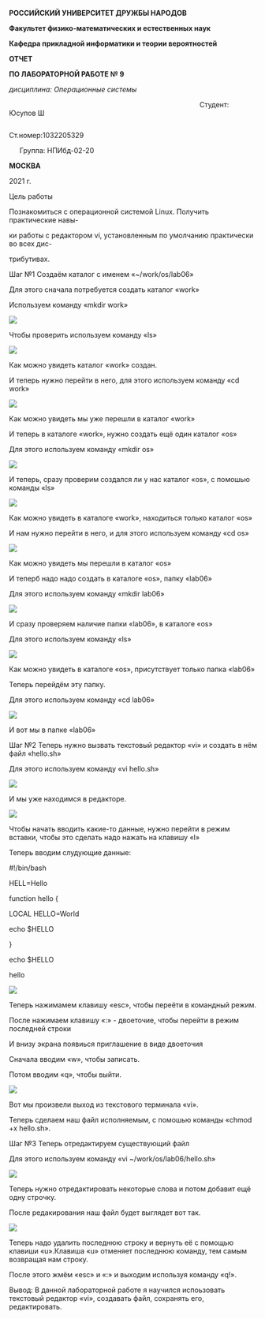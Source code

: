 ﻿**РОССИЙСКИЙ УНИВЕРСИТЕТ ДРУЖБЫ НАРОДОВ**

**Факультет физико-математических и естественных наук**

**Кафедра прикладной информатики и теории вероятностей**





**ОТЧЕТ** 

**ПО ЛАБОРАТОРНОЙ РАБОТЕ № 9**

*дисциплина:	Операционные системы*	 









`                                                      `Студент: Юсупов Ш 

`                                                       `Ст.номер:1032205329                                    

`	`Группа: НПИбд-02-20                                       







**МОСКВА**

2021 г.

Цель работы

Познакомиться с операционной системой Linux. Получить практические навы-

ки работы с редактором vi, установленным по умолчанию практически во всех дис-

трибутивах.


Шаг №1 Создаём каталог с именем «~/work/os/lab06»

Для этого сначала потребуется создать каталог «work»

Используем команду «mkdir work»

![](Aspose.Words.d6222414-7338-4e57-98cb-4409b410fb82.001.png)

Чтобы проверить используем команду «ls»

![](Aspose.Words.d6222414-7338-4e57-98cb-4409b410fb82.002.png)

Как можно увидеть каталог «work» создан.

И теперь нужно перейти в него, для этого используем команду «cd work»

![](Aspose.Words.d6222414-7338-4e57-98cb-4409b410fb82.003.png)

Как можно увидеть мы уже перешли в каталог «work»

И теперь в каталоге «work», нужно создать ещё один каталог «os»

Для этого используем команду «mkdir os»

![](Aspose.Words.d6222414-7338-4e57-98cb-4409b410fb82.004.png)

И теперь, сразу проверим создался ли у нас каталог «os», с помошью команды «ls» 

![](Aspose.Words.d6222414-7338-4e57-98cb-4409b410fb82.005.png)

Как можно увидеть в каталоге «work», находиться только каталог «os»

И нам нужно перейти в него, и для этого используем команду «cd os»

![](Aspose.Words.d6222414-7338-4e57-98cb-4409b410fb82.006.png)

Как можно увидеть мы перешли в каталог «os»

И теперб надо надо создать в каталоге «os», папку «lab06»

Для этого используем команду «mkdir lab06»

![](Aspose.Words.d6222414-7338-4e57-98cb-4409b410fb82.007.png)

И сразу проверяем наличие папки «lab06», в каталоге «os»

Для этого используем команду «ls»

![](Aspose.Words.d6222414-7338-4e57-98cb-4409b410fb82.008.png)

Как можно увидеть в каталоге «os», присутствует только папка «lab06»

Теперь перейдём эту папку.

Для этого используем команду «cd lab06»

![](Aspose.Words.d6222414-7338-4e57-98cb-4409b410fb82.009.png)

И вот мы в папке «lab06»

Шаг №2 Теперь нужно вызвать текстовый редактор «vi» и создать в нём файл «hello.sh»

Для этого используем команду «vi hello.sh»

![](Aspose.Words.d6222414-7338-4e57-98cb-4409b410fb82.010.png)

И мы уже находимся в редакторе.	

![](Aspose.Words.d6222414-7338-4e57-98cb-4409b410fb82.011.png)

Чтобы начать вводить какие-то данные, нужно перейти в режим вставки, чтобы это сделать надо нажать на клавишу «I»


Теперь вводим слудующие данные:

#!/bin/bash

HELL=Hello

function hello {

LOCAL HELLO=World

echo $HELLO

}

echo $HELLO

hello

![](Aspose.Words.d6222414-7338-4e57-98cb-4409b410fb82.012.png)

Теперь нажимамем клавишу «esc», чтобы переёти в командный режим.

После нажимаем клавишу «:» - двоеточие, чтобы перейти в режим последней строки

И внизу экрана появиься приглашение в виде двоеточия 

Сначала вводим «w», чтобы записать.

Потом вводим «q», чтобы выйти.

![](Aspose.Words.d6222414-7338-4e57-98cb-4409b410fb82.013.png)

Вот мы произвели выход из текстового терминала «vi».

Теперь сделаем наш файл исполняемым, с помошью команды «chmod +x hello.sh».

Шаг №3 Теперь отредактируем существующий файл

Для этого используем команду «vi ~/work/os/lab06/hello.sh»

![](Aspose.Words.d6222414-7338-4e57-98cb-4409b410fb82.014.png)

Теперь нужно отредактировать некоторые слова и потом добавит ещё одну строчку.

После редакирования наш файл будет выглядет вот так.

![](Aspose.Words.d6222414-7338-4e57-98cb-4409b410fb82.015.png)

Теперь надо удалить последнюю строку и вернуть её с помощью клавиши «u».Клавиша «u» отменяет последнюю команду, тем самым возвращая нам строку.

После этого жмём «esc» и «:» и выходим используя команду «q!».

Вывод: В данной лабораторной работе я научился испоьзовать текстовый редактор «vi», создавать файл, сохранять его, редактировать.




